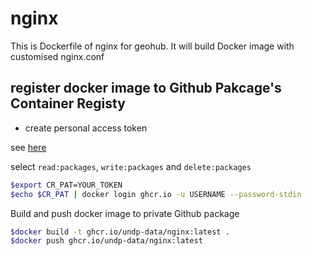 # nginx

This is Dockerfile of nginx for geohub. It will build Docker image with customised nginx.conf

## register docker image to Github Pakcage's Container Registy

- create personal access token

see [here](https://github.com/settings/tokens)

select `read:packages`, `write:packages` and `delete:packages`

```bash
$export CR_PAT=YOUR_TOKEN
$echo $CR_PAT | docker login ghcr.io -u USERNAME --password-stdin
```

Build and push docker image to private Github package

```bash
$docker build -t ghcr.io/undp-data/nginx:latest .
$docker push ghcr.io/undp-data/nginx:latest
```
